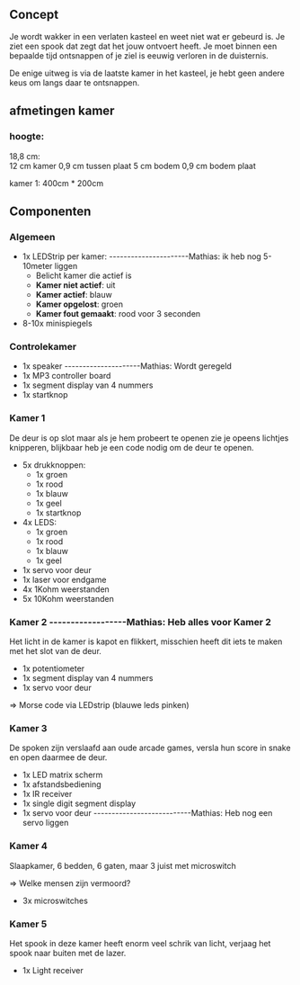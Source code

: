 ## Concept
Je wordt wakker in een verlaten kasteel en weet niet wat er gebeurd is. Je ziet een spook dat zegt dat het jouw ontvoert heeft.
Je moet binnen een bepaalde tijd ontsnappen of je ziel is eeuwig verloren in de duisternis.

De enige uitweg is via de laatste kamer in het kasteel, je hebt geen andere keus om langs daar te ontsnappen.

## afmetingen kamer
### hoogte:
 18,8 cm: <br>
  12 cm kamer
  0,9 cm tussen plaat
  5 cm bodem
  0,9 cm bodem plaat
  
kamer 1:
 400cm * 200cm

## Componenten

### Algemeen
* 1x LEDStrip per kamer: ----------------------Mathias: ik heb nog 5-10meter liggen
  * Belicht kamer die actief is
  * **Kamer niet actief**: uit
  * **Kamer actief**: blauw
  * **Kamer opgelost**: groen
  * **Kamer fout gemaakt**: rood voor 3 seconden
* 8-10x minispiegels

### Controlekamer
* 1x speaker ---------------------Mathias: Wordt geregeld
* 1x MP3 controller board
* 1x segment display van 4 nummers
* 1x startknop

### Kamer 1

De deur is op slot maar als je hem probeert te openen zie je opeens lichtjes knipperen, blijkbaar heb je een code nodig om de deur te openen.

* 5x drukknoppen:
  * 1x groen
  * 1x rood
  * 1x blauw
  * 1x geel
  * 1x startknop
* 4x LEDS:  
  * 1x groen
  * 1x rood
  * 1x blauw
  * 1x geel
* 1x servo voor deur
* 1x laser voor endgame
* 4x 1Kohm weerstanden
* 5x 10Kohm weerstanden

### Kamer 2 ------------------Mathias: Heb alles voor Kamer 2

Het licht in de kamer is kapot en flikkert, misschien heeft dit iets te maken met het slot van de deur.

* 1x potentiometer
* 1x segment display van 4 nummers
* 1x servo voor deur

=> Morse code via LEDstrip (blauwe leds pinken)

### Kamer 3

De spoken zijn verslaafd aan oude arcade games, versla hun score in snake en open daarmee de deur.

* 1x LED matrix scherm
* 1x afstandsbediening
* 1x IR receiver
* 1x single digit segment display
* 1x servo voor deur ---------------------------Mathias: Heb nog een servo liggen

### Kamer 4

Slaapkamer, 6 bedden, 6 gaten, maar 3 juist met microswitch

=> Welke mensen zijn vermoord?

* 3x microswitches

### Kamer 5

Het spook in deze kamer heeft enorm veel schrik van licht, verjaag het spook naar buiten met de lazer.

* 1x Light receiver
